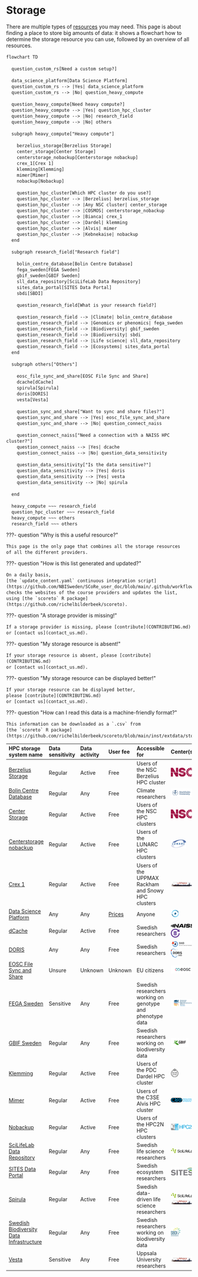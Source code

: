 # Storage

There are multiple types of [resources](resources.md) you may need.
This page is about finding a place to store big amounts of data:
it shows a flowchart how to determine the storage resource
you can use, followed by an overview of all resources.

```mermaid
flowchart TD

  question_custom_rs[Need a custom setup?]

  data_science_platform[Data Science Platform]
  question_custom_rs --> |Yes| data_science_platform
  question_custom_rs --> |No| question_heavy_compute

  question_heavy_compute[Need heavy compute?]
  question_heavy_compute --> |Yes| question_hpc_cluster
  question_heavy_compute --> |No| research_field
  question_heavy_compute --> |No| others

  subgraph heavy_compute["Heavy compute"]

    berzelius_storage[Berzelius Storage]
    center_storage[Center Storage]
    centerstorage_nobackup[Centerstorage nobackup]
    crex_1[Crex 1]
    klemming[Klemming]
    mimer[Mimer]
    nobackup[Nobackup]

    question_hpc_cluster[Which HPC cluster do you use?]
    question_hpc_cluster --> |Berzelius| berzelius_storage
    question_hpc_cluster --> |Any NSC cluster| center_storage
    question_hpc_cluster --> |COSMOS| centerstorage_nobackup
    question_hpc_cluster --> |Bianca| crex_1
    question_hpc_cluster --> |Dardel| klemming
    question_hpc_cluster --> |Alvis| mimer
    question_hpc_cluster --> |Kebnekaise| nobackup
  end

  subgraph research_field["Research field"]

    bolin_centre_database[Bolin Centre Database]
    fega_sweden[FEGA Sweden]
    gbif_sweden[GBIF Sweden]
    sll_data_repository[SciLifeLab Data Repository]
    sites_data_portal[SITES Data Portal]
    sbdi[SBDI]

    question_research_field[What is your research field?]

    question_research_field --> |Climate| bolin_centre_database
    question_research_field --> |Genomics or phenomics| fega_sweden
    question_research_field --> |Biodiversity| gbif_sweden
    question_research_field --> |Biodiversity| sbdi
    question_research_field --> |Life science| sll_data_repository
    question_research_field --> |Ecosystems| sites_data_portal
  end

  subgraph others["Others"]

    eosc_file_sync_and_share[EOSC File Sync and Share]
    dcache[dCache]
    spirula[Spirula]
    doris[DORIS]
    vesta[Vesta]

    question_sync_and_share["Want to sync and share files?"]
    question_sync_and_share --> |Yes| eosc_file_sync_and_share
    question_sync_and_share --> |No| question_connect_naiss

    question_connect_naiss["Need a connection with a NAISS HPC cluster?"]
    question_connect_naiss --> |Yes| dcache
    question_connect_naiss --> |No| question_data_sensitivity

    question_data_sensitivity["Is the data sensitive?"]
    question_data_sensitivity --> |Yes| doris
    question_data_sensitivity --> |Yes| vesta
    question_data_sensitivity --> |No| spirula

  end

  heavy_compute ~~~ research_field
  question_hpc_cluster ~~~ research_field
  heavy_compute ~~~ others
  research_field ~~~ others
```

???- question "Why is this a useful resource?"

    This page is the only page that combines all the storage resources
    of all the different providers.

???- question "How is this list generated and updated?"

    On a daily basis,
    [the `update_content.yaml` continuous integration script](https://github.com/NBISweden/SCoRe_user_doc/blob/main/.github/workflows/update_content.yaml)
    checks the websites of the course providers and updates the list,
    using [the `scoreto` R package](https://github.com/richelbilderbeek/scoreto).

???- question "A storage provider is missing!"

    If a storage provider is missing, please [contribute](CONTRIBUTING.md)
    or [contact us](contact_us.md).

???- question "My storage resource is absent!"

    If your storage resource is absent, please [contribute](CONTRIBUTING.md)
    or [contact us](contact_us.md).

???- question "My storage resource can be displayed better!"

    If your storage resource can be displayed better,
    please [contribute](CONTRIBUTING.md)
    or [contact us](contact_us.md).

???- question "How can I read this data is a machine-friendly format?"

    This information can be downloaded as a `.csv` from
    [the `scoreto` R package](https://github.com/richelbilderbeek/scoreto/blob/main/inst/extdata/storage.csv).

<!-- storage_2.md is machine-generated and pasted below this file, storage_1.md -->


|HPC storage system name|Data sensitivity|Data activity|User fee|Accessible for|Center(s)|
|:----------------------------------------|:----------------|:-------------|:--------|:----------------------------------------------------------|:------|
|[Berzelius Storage](https://supr.naiss.se/resource/berzelius-storage/)|Regular          |Active        |Free       |Users of the NSC Berzelius HPC cluster                     |![NSC](logo/nsc_logo_66_x_24.png)|
|[Bolin Centre Database](https://bolin.su.se/data)|Regular          |Any           |Free       |Climate researchers                                        |![Stockholm University](logo/stockholm_university_logo_57_x_24.png)|
|[Center Storage](https://www.nsc.liu.se/support/storage/snic-centrestorage/)|Regular          |Active        |Free       |Users of the NSC HPC clusters                              |![NSC](logo/nsc_logo_66_x_24.png)|
|[Centerstorage nobackup](https://supr.naiss.se/resource/centrestorage-nobackup-lunarc/)|Regular          |Active        |Free       |Users of the LUNARC HPC clusters                           |![LUNARC](logo/lunarc_logo_42_x_24.png)|
|[Crex 1](https://supr.naiss.se/resource/crex-1/)|Regular          |Active        |Free       |Users of the UPPMAX Rackham and Snowy HPC clusters         |![UPPMAX](logo/uppmax_logo_116_x_24.png)|
|[Data Science Platform](https://datahub.aida.scilifelab.se/data-science-platform/)|Any              |Any           |[Prices](https://datahub.aida.scilifelab.se/services/#prices)|Anyone                                                     |![AIDA Data Hub](logo/aida_logo_24_x_24.png)|
|[dCache](https://supr.naiss.se/resource/dcache/)|Regular          |Active        |Free       |Swedish researchers                                        |![NAISS](logo/naiss_logo_148_x_24.png) ![Swestore](logo/swestore_logo_24_x_24.png)|
|[DORIS](https://snd.se/en/doris-researchers)|Any              |Any           |Free       |Swedish researchers                                        |![SND](logo/snd_logo_83_x_24.png) ![Doris SND](logo/doris_snd_logo_30_x_24.png)|
|[EOSC File Sync and Share](https://open-science-cloud.ec.europa.eu/services/file-sync-share)|Unsure           |Unknown       |Unknown    |EU citizens                                                |![EOSC](logo/eosc_logo_77_x_24.png)|
|[FEGA Sweden](https://fega.nbis.se/)     |Sensitive        |Any           |Free       |Swedish researchers working on genotype and phenotype data |![FEGA Sweden](logo/fega_sweden_logo_71_x_24.png)|
|[GBIF Sweden](https://gbif.se/)          |Regular          |Any           |Free       |Swedish researchers working on biodiversity data           |![GBIF](logo/gbif_logo_48_x_24.png)|
|[Klemming](https://supr.naiss.se/resource/klemming/)|Regular          |Active        |Free       |Users of the PDC Dardel HPC cluster                        |![PDC](logo/pdc_logo_21_x_24.png)|
|[Mimer](https://supr.naiss.se/resource/mimer/)|Regular          |Active        |Free       |Users of the C3SE Alvis HPC cluster                        |![C3SE](logo/c3se_logo_134_x_24.png)|
|[Nobackup](https://supr.naiss.se/resource/nobackup-hpc2n/)|Regular          |Active        |Free       |Users of the HPC2N HPC clusters                            |![HPC2N](logo/hpc2n_logo_84_x_24.png)|
|[SciLifeLab Data Repository](https://www.scilifelab.se/)|Regular          |Any           |Free       |Swedish life science researchers                           |![SciLifeLab](logo/sll_logo_110_x_24.png)|
|[SITES Data Portal](https://data.fieldsites.se/portal/)|Regular          |Any           |Free       |Swedish ecosystem researchers                              |![SITES](logo/sites_logo_68_x_24.png)|
|[Spirula](https://supr.naiss.se/resource/spirula/)|Regular          |Active        |Free       |Swedish data-driven life science researchers               |![SciLifeLab](logo/sll_logo_110_x_24.png) ![UPPMAX](logo/uppmax_logo_116_x_24.png)|
|[Swedish Biodiversity Data Infrastructure](https://biodiversitydata.se/)|Regular          |Any           |Free       |Swedish researchers working on biodiversity data           |![SBDI](logo/sbdi_logo_26_x_24.png)|
|[Vesta](https://www.uu.se/medarbetare/stod-och-verktyg/it/it-tjanster/tillaggstjanster/vesta)|Sensitive        |Any           |Free       |Uppsala University researchers                             |![UPPMAX](logo/uppmax_logo_116_x_24.png)|
